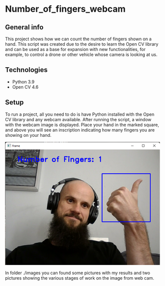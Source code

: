 # Number_of_fingers_webcam

## General info
This project shows how we can count the number of fingers shown on a hand.
This script was created due to the desire to learn the Open CV library and can be used as a base for expansion with new functionalities, 
for example, to control a drone or other vehicle whose camera is looking at us.

## Technologies
* Python 3.9
* Open CV 4.6

## Setup
To run a project, all you need to do is have Python installed with the Open CV library and any webcam available.
After running the script, a window with the webcam image is displayed. 
Place your hand in the marked square, and above you will see an inscription indicating how many fingers you are showing on your hand.


![main window with result](./images/frame_1.png) 


In folder ./images you can found some pictures with my results and two pictures showing the various stages of work on the image from web cam.
